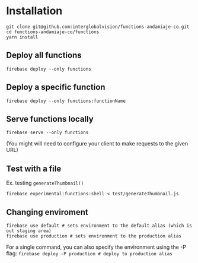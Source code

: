 # Installation

```
git clone git@github.com:interglobalvision/functions-andamiaje-co.git
cd functions-andamiaje-co/functions
yarn install
```

## Deploy all functions

  `firebase deploy --only functions`

## Deploy a specific function

  `firebase deploy --only functions:functionName`

## Serve functions locally

  `firebase serve --only functions`

(You might will need to configure your client to make requests to the given URL)

## Test with a file

Ex. testing `generateThumbnail()`

  `firebase experimental:functions:shell < test/generateThumbnail.js`


## Changing enviroment

```
firebase use default # sets environment to the default alias (which is out staging area)
firebase use production # sets environment to the production alias
```

For a single command, you can also specify the environment using the -P flag:
`firebase deploy -P production # deploy to production alias`
